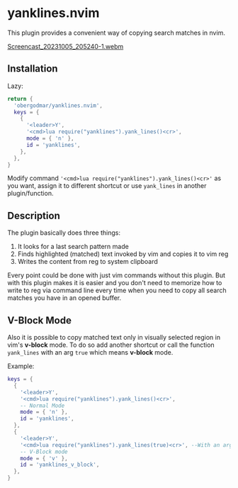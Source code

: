 # yanklines.nvim
This plugin provides a convenient way of copying search matches in nvim.

[Screencast_20231005_205240-1.webm](https://github.com/obergodmar/yanklines.nvim/assets/33424304/0e828fd5-8721-4c90-a3da-af8d778fd9d4)

## Installation

Lazy:
```lua
return {
  'obergodmar/yanklines.nvim',
  keys = {
    {
      '<leader>Y',
      '<cmd>lua require("yanklines").yank_lines()<cr>',
      mode = { 'n' },
      id = 'yanklines',
    },
  },
}
```

Modify command `'<cmd>lua require("yanklines").yank_lines()<cr>'` as you want, assign it to different shortcut or use `yank_lines` in another plugin/function.

## Description

The plugin basically does three things:
1) It looks for a last search pattern made
2) Finds highlighted (matched) text invoked by vim and copies it to vim reg
3) Writes the content from reg to system clipboard

Every point could be done with just vim commands without this plugin. But with this plugin makes it is easier and you don't need to memorize how to write to reg via command line every time when you need to copy all search matches you have in an opened buffer.

## V-Block Mode

Also it is possible to copy matched text only in visually selected region in vim's **v-block** mode. To do so add another shortcut or call the function `yank_lines` with an arg `true` which means **v-block** mode.

Example:

```lua
keys = {
  {
    '<leader>Y',
    '<cmd>lua require("yanklines").yank_lines()<cr>',
    -- Normal Mode
    mode = { 'n' },
    id = 'yanklines',
  },
  {
    '<leader>Y',
    '<cmd>lua require("yanklines").yank_lines(true)<cr>', --With an argument
    -- V-Block mode
    mode = { 'v' },
    id = 'yanklines_v_block',
  },
}
```
